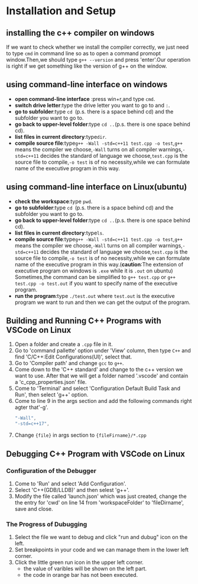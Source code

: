 # Installation and Setup

## installing the c++ compiler on windows

If we want to check whether we install the compiler correctly, we just need to type `cmd` in command line so as to open a command promopt window.Then,we should type `g++ --version` and press 'enter'.Our operation is right if we get something like the version of g++ on the window.

## using command-line interface on windows

- **open command-line interface** :press win+r,and type `cmd`.
- **switch drive letter**:type the drive letter you want to go to and `:`.
- **go to subfolder**:type `cd `(p.s. there is a space behind cd) and the subfolder you want to go to.
- **go back to upper-level folder**:type `cd ..`(p.s. there is one space behind cd).
- **list files in current directory**:type`dir`.
- **compile source file**:type`g++ -Wall -std=c++11 test.cpp -o test`,`g++` means the compiler we choose,`-Wall` turns on all compiler warnings,`-std=c++11` decides the standard of language we choose,`test.cpp` is the source file to compile,`-o test` is of no necessity,while we can formulate name of the executive program in this way.

## using command-line interface on Linux(ubuntu)

- **check the workspace**:type `pwd`.
- **go to subfolder**:type `cd `(p.s. there is a space behind cd) and the subfolder you want to go to.
- **go back to upper-level folder**:type `cd ..`(p.s. there is one space behind cd).
- **list files in current directory**:type`ls`.
- **compile source file**:type`g++ -Wall -std=c++11 test.cpp -o test`,`g++` means the compiler we choose,`-Wall` turns on all compiler warnings,`-std=c++11` decides the standard of language we choose,`test.cpp` is the source file to compile,`-o test` is of no necessity,while we can formulate name of the executive program in this way.(**caution**:The extension of executive program on windows is `.exe` while it is `.out` on ubuntu) Sometimes,the command can be simplified to `g++ test.cpp` or `g++ test.cpp -o test.out` if you want to specify name of the executive program.
- **run the program**:type `./test.out` where `test.out` is the executive program we want to run and then we can get the output of the program.

## Building and Running C++ Programs with VSCode on Linux

1. Open a folder and create a `.cpp` file in it.
2. Go to 'command pallette' option under 'View' column, then type `C++` and find 'C/C++:Edit Configurations(UI)', select that.
3. Go to 'Compiler path' and change `gcc` to `g++`.
4. Come down to the 'C++ standard' and change to the c++ version we want to use. After that we will get a folder named '.vscode' and contain a 'c_cpp_properties.json' file.
5. Come to 'Terminal' and select 'Configuration Default Build Task and Run', then select 'g++' option.
6. Come to line 9 in the args section and add the following commands right agter that'-g'.
    ```c++
    "-Wall",
    "-std=c++17",
    ```
7. Change `{file}` in args section to `{fileFirname}/*.cpp`

## Debugging C++ Program with VSCode on Linux

### Configuration of the Debugger

1. Come to 'Run' and select 'Add Configuration'.
2. Select 'C++(GDB/LLDB)' and then selest 'g++'.
3. Modify the file called 'launch.json' which was just created, change the the entry for 'cwd' on line 14 from 'workspaceFolder' to 'fileDirname', save and close.

### The Progress of Dubugging
1. Select the file we want to debug and click "run and dubug" icon on the left.
2. Set breakpoints in your code and we can manage them in the lower left corner.
3. Click the little green run icon in the upper left corner.
    - the value of varibles will be shown on the left part.
    - the code in orange bar has not been executed.